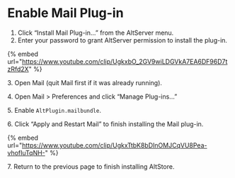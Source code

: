 # Enable Mail Plug-in

1. Click “Install Mail Plug-in...” from the AltServer menu.
2. Enter your password to grant AltServer permission to install the plug-in.

{% embed url="https://www.youtube.com/clip/UgkxbO_2GV9wiLDGVkA7EA6DF96D7tzRfd2X" %}

3\. Open Mail (quit Mail first if it was already running).

4\. Open Mail > Preferences and click “Manage Plug-ins...”

5\. Enable `AltPlugin.mailbundle`.

6\. Click “Apply and Restart Mail” to finish installing the Mail plug-in.

{% embed url="https://www.youtube.com/clip/UgkxTtbK8bDInOMJCqVU8Pea-vhofIuTqNH-" %}

7\. Return to the previous page to finish installing AltStore.
